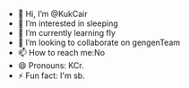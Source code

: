 - 👋 Hi, I’m @KukCair
- 👀 I’m interested in sleeping
- 🌱 I’m currently learning fly
- 💞️ I’m looking to collaborate on gengenTeam
- 📫 How to reach me:No
- 😄 Pronouns: KCr.
- ⚡ Fun fact: I'm sb.

<!---
KukCair/KukCair is a ✨ special ✨ repository because its `README.md` (this file) appears on your GitHub profile.
You can click the Preview link to take a look at your changes.
--->
